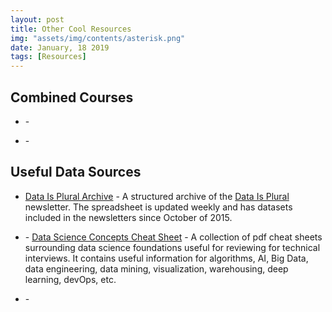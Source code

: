 ```yaml
---
layout: post
title: Other Cool Resources
img: "assets/img/contents/asterisk.png"
date: January, 18 2019
tags: [Resources]
---
```



## Combined Courses
* []() - 

* []() - 

## Useful Data Sources
* [Data Is Plural Archive](https://docs.google.com/spreadsheets/d/1wZhPLMCHKJvwOkP4juclhjFgqIY8fQFMemwKL2c64vk/edit#gid=0) - A structured archive of the [Data Is Plural](https://tinyletter.com/data-is-plural) newsletter. The spreadsheet is updated weekly and has datasets included in the newsletters since October of 2015.

* []() - [Data Science Concepts Cheat Sheet](https://www.kaggle.com/timoboz/data-science-cheat-sheets) - 
	A collection of pdf cheat sheets surrounding data science foundations useful for reviewing for technical interviews. It contains useful information for algorithms, AI, Big Data, data engineering, data mining, visualization, warehousing, deep learning, devOps, etc.
* []() - 

